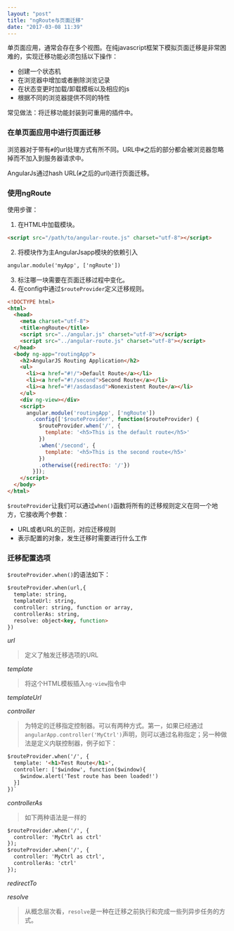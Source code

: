 ```yaml
---
layout: "post"
title: "ngRoute与页面迁移"
date: "2017-03-08 11:39"
---
```


单页面应用，通常会存在多个视图。在纯javascript框架下模拟页面迁移是非常困难的，实现迁移功能必须包括以下操作：
- 创建一个状态机
- 在浏览器中增加或者删除浏览记录
- 在状态变更时加载/卸载模板以及相应的js
- 根据不同的浏览器提供不同的特性

常见做法：将迁移功能封装到可重用的插件中。

### 在单页面应用中进行页面迁移

浏览器对于带有`#`的url处理方式有所不同。URL中`#`之后的部分都会被浏览器忽略掉而不加入到服务器请求中。

AngularJs通过hash URL(`#`之后的url)进行页面迁移。

### 使用ngRoute

使用步骤：
1. 在HTML中加载模块。
```html
<script src="/path/to/angular-route.js" charset="utf-8"></script>
```
2. 将模块作为主AngularJsapp模块的依赖引入
```html
angular.module('myApp', ['ngRoute'])
```
3. 标注哪一块需要在页面迁移过程中变化。
4. 在config中通过`$routeProvider`定义迁移规则。

```html
<!DOCTYPE html>
<html>
  <head>
    <meta charset="utf-8">
    <title>ngRoute</title>
    <script src="../angular.js" charset="utf-8"></script>
    <script src="../angular-route.js" charset="utf-8"></script>
  </head>
  <body ng-app="routingApp">
    <h2>AngularJS Routing Application</h2>
    <ul>
      <li><a href="#!/">Default Route</a></li>
      <li><a href="#!/second">Second Route</a></li>
      <li><a href="#!/asdasdasd">Nonexistent Route</a></li>
    </ul>
    <div ng-view></div>
    <script>
      angular.module('routingApp', ['ngRoute'])
        .config(['$routeProvider', function($routeProvider) {
          $routeProvider.when('/', {
            template: '<h5>This is the default route</h5>'
          })
          .when('/second', {
            template: '<h5>This is the second route</h5>'
          })
          .otherwise({redirectTo: '/'})
        }]);
    </script>
  </body>
</html>
```

`$routeProvider`让我们可以通过`when()`函数将所有的迁移规则定义在同一个地方，它接收两个参数：

- URL或者URL的正则，对应迁移规则
- 表示配置的对象，发生迁移时需要进行什么工作

### 迁移配置选项

`$routeProvider.when()`的语法如下：

```html
$routeProvider.when(url,{
  template: string,
  templateUrl: string,
  controller: string, function or array,
  controllerAs: string,
  resolve: object<key, function>
})
```

*url*

> 定义了触发迁移选项的URL

*template*

> 将这个HTML模板插入`ng-view`指令中

*templateUrl*

*controller*

> 为特定的迁移指定控制器。可以有两种方式。第一，如果已经通过`angularApp.controller('MyCtrl')`声明，则可以通过名称指定；另一种做法是定义内联控制器，例子如下：

```html
$routeProvider.when('/', {
  template: '<h1>Test Route</h1>',
  controller: ['$window', function($window){
    $window.alert('Test route has been loaded!')
  }]
})`
```

*controllerAs*

> 如下两种语法是一样的

```html
$routeProvider.when('/', {
  controller: 'MyCtrl as ctrl'
});
$routeProvider.when('/', {
  controller: 'MyCtrl as ctrl',
  controllerAs: 'ctrl'
});
```

*redirectTo*

*resolve*

> 从概念层次看，`resolve`是一种在迁移之前执行和完成一些列异步任务的方式。

